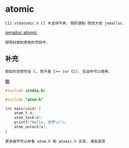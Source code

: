 # atomic

    C11 stdatomic.h cl 木支持不爽. 刚好遇到 隐世大佬 jemalloc. 

[jemalloc atomic](https://github.com/jemalloc/jemalloc/blob/dev/include/jemalloc/internal/atomic.h)

    顺带封装到使用的项目中.

## 补充

    假如你还想写会 C, 而不是 C++ (or CC). 实战中可以使用.

[酷](http://music.163.com/#/song?id=118404)


```C
#include <stdio.h>

#include "atom.h"

int main(void) {
    atom_t o;
    atom_lock(o);
    printf("Hello, 世界\n");
    atom_unlock(o);
}
```


    更多细节可以参看 atom.h 和 atomic.h 实现. 很有意思
